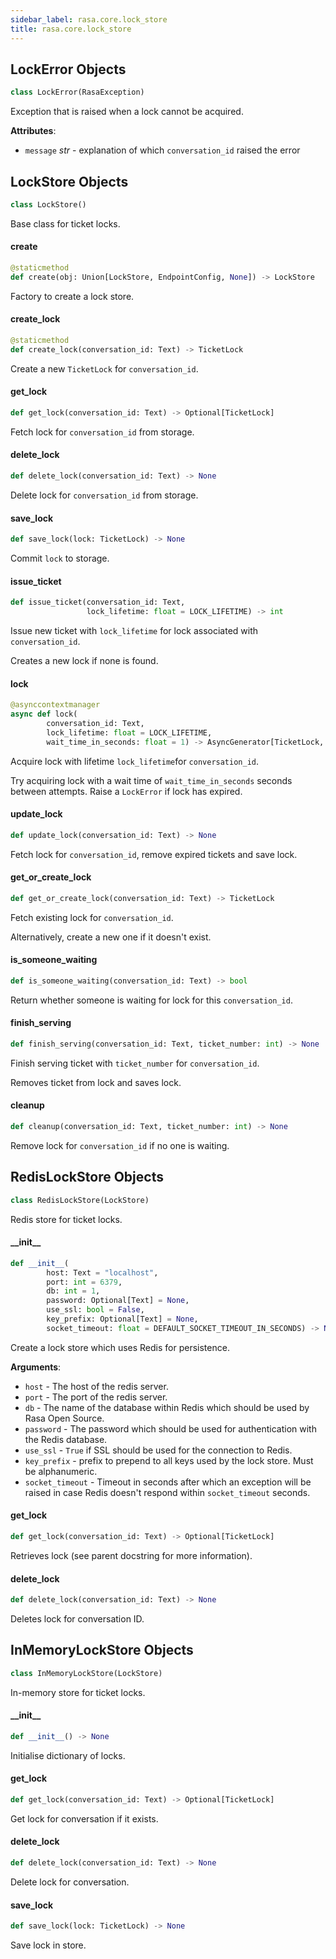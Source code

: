 ```yaml
---
sidebar_label: rasa.core.lock_store
title: rasa.core.lock_store
---
```

## LockError Objects

```python
class LockError(RasaException)
```

Exception that is raised when a lock cannot be acquired.

**Attributes**:

- `message` _str_ - explanation of which `conversation_id` raised the error

## LockStore Objects

```python
class LockStore()
```

Base class for ticket locks.

#### create

```python
@staticmethod
def create(obj: Union[LockStore, EndpointConfig, None]) -> LockStore
```

Factory to create a lock store.

#### create\_lock

```python
@staticmethod
def create_lock(conversation_id: Text) -> TicketLock
```

Create a new `TicketLock` for `conversation_id`.

#### get\_lock

```python
def get_lock(conversation_id: Text) -> Optional[TicketLock]
```

Fetch lock for `conversation_id` from storage.

#### delete\_lock

```python
def delete_lock(conversation_id: Text) -> None
```

Delete lock for `conversation_id` from storage.

#### save\_lock

```python
def save_lock(lock: TicketLock) -> None
```

Commit `lock` to storage.

#### issue\_ticket

```python
def issue_ticket(conversation_id: Text,
                 lock_lifetime: float = LOCK_LIFETIME) -> int
```

Issue new ticket with `lock_lifetime` for lock associated with
`conversation_id`.

Creates a new lock if none is found.

#### lock

```python
@asynccontextmanager
async def lock(
        conversation_id: Text,
        lock_lifetime: float = LOCK_LIFETIME,
        wait_time_in_seconds: float = 1) -> AsyncGenerator[TicketLock, None]
```

Acquire lock with lifetime `lock_lifetime`for `conversation_id`.

Try acquiring lock with a wait time of `wait_time_in_seconds` seconds
between attempts. Raise a `LockError` if lock has expired.

#### update\_lock

```python
def update_lock(conversation_id: Text) -> None
```

Fetch lock for `conversation_id`, remove expired tickets and save lock.

#### get\_or\_create\_lock

```python
def get_or_create_lock(conversation_id: Text) -> TicketLock
```

Fetch existing lock for `conversation_id`.

Alternatively, create a new one if it doesn&#x27;t exist.

#### is\_someone\_waiting

```python
def is_someone_waiting(conversation_id: Text) -> bool
```

Return whether someone is waiting for lock for this `conversation_id`.

#### finish\_serving

```python
def finish_serving(conversation_id: Text, ticket_number: int) -> None
```

Finish serving ticket with `ticket_number` for `conversation_id`.

Removes ticket from lock and saves lock.

#### cleanup

```python
def cleanup(conversation_id: Text, ticket_number: int) -> None
```

Remove lock for `conversation_id` if no one is waiting.

## RedisLockStore Objects

```python
class RedisLockStore(LockStore)
```

Redis store for ticket locks.

#### \_\_init\_\_

```python
def __init__(
        host: Text = "localhost",
        port: int = 6379,
        db: int = 1,
        password: Optional[Text] = None,
        use_ssl: bool = False,
        key_prefix: Optional[Text] = None,
        socket_timeout: float = DEFAULT_SOCKET_TIMEOUT_IN_SECONDS) -> None
```

Create a lock store which uses Redis for persistence.

**Arguments**:

- `host` - The host of the redis server.
- `port` - The port of the redis server.
- `db` - The name of the database within Redis which should be used by Rasa
  Open Source.
- `password` - The password which should be used for authentication with the
  Redis database.
- `use_ssl` - `True` if SSL should be used for the connection to Redis.
- `key_prefix` - prefix to prepend to all keys used by the lock store. Must be
  alphanumeric.
- `socket_timeout` - Timeout in seconds after which an exception will be raised
  in case Redis doesn&#x27;t respond within `socket_timeout` seconds.

#### get\_lock

```python
def get_lock(conversation_id: Text) -> Optional[TicketLock]
```

Retrieves lock (see parent docstring for more information).

#### delete\_lock

```python
def delete_lock(conversation_id: Text) -> None
```

Deletes lock for conversation ID.

## InMemoryLockStore Objects

```python
class InMemoryLockStore(LockStore)
```

In-memory store for ticket locks.

#### \_\_init\_\_

```python
def __init__() -> None
```

Initialise dictionary of locks.

#### get\_lock

```python
def get_lock(conversation_id: Text) -> Optional[TicketLock]
```

Get lock for conversation if it exists.

#### delete\_lock

```python
def delete_lock(conversation_id: Text) -> None
```

Delete lock for conversation.

#### save\_lock

```python
def save_lock(lock: TicketLock) -> None
```

Save lock in store.

